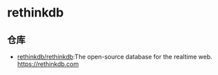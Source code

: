# rethinkdb

## 仓库

- [rethinkdb/rethinkdb](https://github.com/rethinkdb/rethinkdb):The open-source database for the realtime web. <https://rethinkdb.com>
